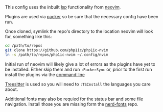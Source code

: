 This config uses the inbuilt [lsp](https://microsoft.github.io/language-server-protocol/) functionality from [neovim](https://github.com/neovim/neovim). 

Plugins are used via [packer](https://github.com/wbthomason/packer.nvim) so be sure that the necessary config have been run.

Once cloned, symlink the repo's directory to the location neovim will look for, something like this:
```bash
cd /path/to/repos
git clone https://github.com/php1ic/php1ic-nvim
ln -s /path/to/repos/php1ic-nvim ~/.config/nvim
```

Initial run of neovim will likely give a lot of errors as the plugins have yet to be installed.
Either skip them and run `:PackerSync` or, prior to the first run install the plugins via the [command line](https://github.com/wbthomason/packer.nvim#bootstrapping)

[Treesitter](https://tree-sitter.github.io/tree-sitter/) is used so you will need to `:TSInstall` the languages you care about.

Additional fonts may also be requied for the status bar and some file navigation.
Install those you are missing form the [nerd-fonts](https://github.com/ryanoasis/nerd-fonts) repo.
